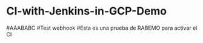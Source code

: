 # CI-with-Jenkins-in-GCP-Demo
#AAABABC
#Test webhook
#Esta es una prueba de RABEMO para activar el CI
